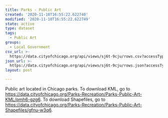 ```yaml
---
title: Parks - Public Art
created: '2020-11-10T16:55:22.622740'
modified: '2020-11-10T16:55:22.622749'
state: active
type: dataset
tags:
  - Public Art
groups:
  - Local Government
csv_url: >-
  https://data.cityofchicago.org/api/views/sj6t-9cju/rows.csv?accessType=DOWNLOAD
json_url: >-
  https://data.cityofchicago.org/api/views/sj6t-9cju/rows.json?accessType=DOWNLOAD
layout: post

---
```

Public art located in Chicago parks. To download KML, go to https://data.cityofchicago.org/Parks-Recreation/Parks-Public-Art-KML/pmh6-gzg6. To download Shapefiles, go to https://data.cityofchicago.org/Parks-Recreation/Parks-Public-Art-Shapefiles/gfnu-w3q6.
